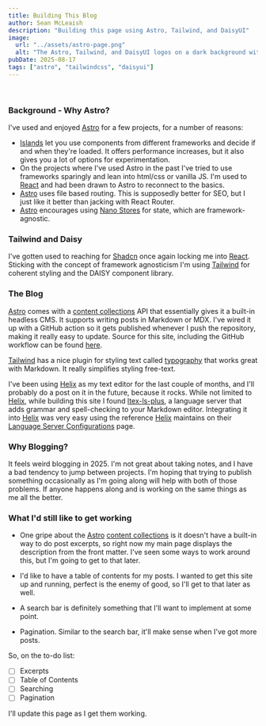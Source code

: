 ```yaml
---
title: Building This Blog
author: Sean McLeaish
description: "Building this page using Astro, Tailwind, and DaisyUI"
image:
  url: "../assets/astro-page.png"
  alt: "The Astro, Tailwind, and DaisyUI logos on a dark background with a purple gradient arc."
pubDate: 2025-08-17
tags: ["astro", "tailwindcss", "daisyui"]
---
```


<br/>

### Background - Why Astro?
I've used and enjoyed [Astro](https://astro.build) for a few projects, for a number of reasons:
* [Islands](https://docs.astro.build/en/concepts/islands/) let you use components from different frameworks and decide if and when
they're loaded. It offers performance increases, but it also gives you a lot of options for experimentation.
* On the projects where I've used Astro in the past I've tried to use frameworks sparingly and lean into html/css or vanilla JS. I'm used to
[React](https://react.dev) and had been drawn to Astro to reconnect to the basics.
* [Astro](https://astro.build) uses file based routing. This is supposedly better for SEO, but I just like it better than jacking with React
Router.
* [Astro](https://astro.build) encourages using [Nano Stores](https://docs.astro.build/en/recipes/sharing-state-islands/) for state, which are
framework-agnostic.


### Tailwind and Daisy
I've gotten used to reaching for [Shadcn](https://ui.shadcn.com) once again locking me into [React](https://react.dev/). Sticking with the concept of
framework agnosticism I'm using [Tailwind](http://tailwindcss.com/) for coherent styling and the DAISY component library.

### The Blog
[Astro](https://astro.build) comes with a [content collections](https://docs.astro.build/en/guides/content-collections/) API that essentially
gives it a built-in headless CMS. It supports writing posts in Markdown or MDX. I've wired it up with a GitHub action so it gets published
whenever I push the repository, making it really easy to update. Source for this site, including the GitHub workflow can be found
[here](https://github.com/SMcLeaish/astro-blog).

[Tailwind](http://tailwindcss.com/) has a nice plugin for styling text called [typography](https://v1.tailwindcss.com/docs/typography-plugin) that works great with
Markdown. It really simplifies styling free-text.

I've been using [Helix](http://helix-editor.com/) as my text editor for the last couple of months, and I'll probably do a post on it in the future, because it rocks.
While not limited to [Helix](http://helix-editor.com/), while building this site I found [ltex-ls-plus](https://github.com/ltex-plus/ltex-ls-plus), a language server that
adds grammar and spell-checking to your Markdown editor. Integrating it into [Helix](http://helix-editor.com/) was very easy using the reference [Helix](http://helix-editor.com/) maintains on their
[Language Server Configurations](https://github.com/helix-editor/helix/wiki/Language-Server-Configurations) page.

### Why Blogging?
It feels weird blogging in 2025. I'm not great about taking notes, and I have a bad tendency to jump between projects.
I'm hoping that trying to publish something occasionally as I'm going along will help with both of those problems. If anyone happens along
and is working on the same things as me all the better.

### What I'd still like to get working
* One gripe about the [Astro](https://astro.build) [content collections](https://docs.astro.build/en/guides/content-collections/)
is it doesn't have a built-in way to do post excerpts, so right now my main page displays the description from the front matter. I've seen
some ways to work around this, but I'm going to get to that later.

* I'd like to have a table of contents for my posts. I wanted to get this site up and running, perfect is the enemy of good, so I'll get to
that later as well.

* A search bar is definitely something that I'll want to implement at some point.

* Pagination. Similar to the search bar, it'll make sense when I've got more posts.

So, on the to-do list:

- [ ] Excerpts
- [ ] Table of Contents
- [ ] Searching
- [ ] Pagination

I'll update this page as I get them working. 


